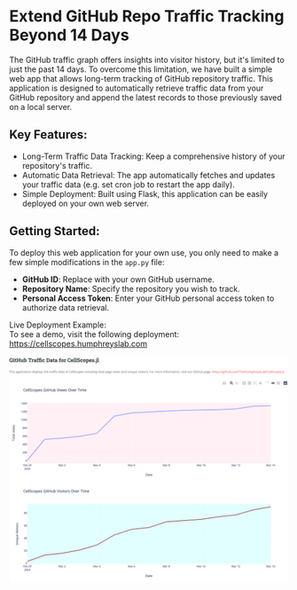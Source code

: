 # Extend GitHub Repo Traffic Tracking Beyond 14 Days

The GitHub traffic graph offers insights into visitor history, but it's limited to just the past 14 days. To overcome this limitation, we have built a simple web app that allows long-term tracking of GitHub repository traffic. This application is designed to automatically retrieve traffic data from your GitHub repository and append the latest records to those previously saved on a local server.

## Key Features:

- Long-Term Traffic Data Tracking: Keep a comprehensive history of your repository's traffic.
- Automatic Data Retrieval: The app automatically fetches and updates your traffic data (e.g. set cron job to restart the app daily).
- Simple Deployment: Built using Flask, this application can be easily deployed on your own web server.

## Getting Started:

To deploy this web application for your own use, you only need to make a few simple modifications in the ```app.py``` file:

- **GitHub ID**: Replace with your own GitHub username.
- **Repository Name**: Specify the repository you wish to track.
- **Personal Access Token**: Enter your GitHub personal access token to authorize data retrieval. <br >

Live Deployment Example: <br >
To see a demo, visit the following deployment: https://cellscopes.humphreyslab.com

<img src="https://github.com/HaojiaWu/14days_and_more/blob/main/demo.png" width="1000"> <br>
